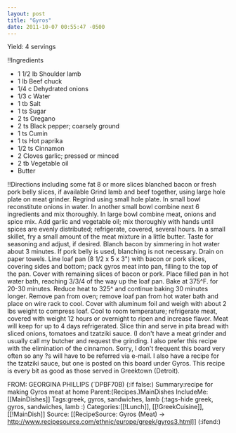 ```yaml
---
layout: post
title: "Gyros"
date: 2011-10-07 00:55:47 -0500
---
```


Yield: 4 servings

!!Ingredients
* 1 1/2 lb Shoulder lamb
* 1 lb Beef chuck
* 1/4 c Dehydrated onions
* 1/3 c Water
* 1 tb Salt
* 1 ts Sugar
* 2 ts Oregano
* 2 ts Black pepper; coarsely ground
* 1 ts Cumin
* 1 ts Hot paprika
* 1/2 ts Cinnamon
* 2 Cloves garlic; pressed or minced
* 2 tb Vegetable oil
* Butter


!!Directions 
including some fat 8 or more slices blanched bacon or
fresh pork belly slices, if available Grind lamb and beef together,
using large hole plate on meat grinder. Regrind using small hole
plate. In small bowl reconstitute onions in water. In another small
bowl combine next 6 ingredients and mix thoroughly. In large bowl
combine meat, onions and spice mix. Add garlic and vegetable oil; mix
thoroughly with hands until spices are evenly distributed;
refrigerate, covered, several hours. In a small skillet, fry a small
amount of the meat mixture in a little butter. Taste for seasoning and
adjust, if desired. Blanch bacon by simmering in hot water about 3
minutes. If pork belly is used, blanching is not necessary. Drain on
paper towels. Line loaf pan (8 1/2 x 5 x 3") with bacon or pork
slices, covering sides and bottom; pack gyros meat into pan, filling
to the top of the pan. Cover with remaining slices of bacon or
pork. Place filled pan in hot water bath, reaching 3/3/4 of the way up
the loaf pan. Bake at 375^F. for 20-30 minutes. Reduce heat to 325^
and continue baking 30 minutes longer. Remove pan from oven; remove
loaf pan from hot water bath and place on wire rack to cool. Cover
with aluminum foil and weigh with about 2 lbs weight to compress
loaf. Cool to room temperature; refrigerate meat, covered with weight
12 hours or overnight to ripen and increase flavor. Meat will keep for
up to 4 days refrigerated. Slice thin and serve in pita bread with
sliced onions, tomatoes and tzatziki sauce. (I don't have a meat
grinder and usually call my butcher and request the grinding. I also
prefer this recipe with the elimination of the cinnamon. Sorry, I
don't frequent this board very often so any ?s will have to be
referred via e-mail. I also have a recipe for the tzatziki sauce, but
one is posted on this board under Gyros. This recipe is every bit as
good as those served in Greektown (Detroit).

FROM: GEORGINA PHILLIPS (`DPBF70B)
(:if false:)
Summary:recipe for making Gyros meat at home
Parent:(Recipes.)MainDishes
IncludeMe:[[MainDishes]]
Tags:greek, gyros, sandwiches, lamb 
(:tags-hide greek, gyros, sandwiches, lamb :)
Categories:[[!Lunch]], [[!GreekCuisine]], [[!MainDish]]
Source: [[RecipeSource: Gyros (Meat) ->  http://www.recipesource.com/ethnic/europe/greek/gyros3.html]]
(:ifend:)

